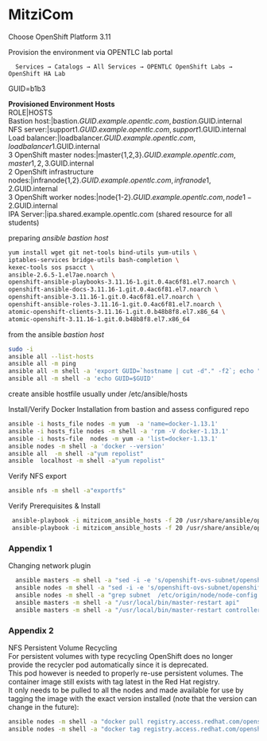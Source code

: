 # MitziCom 

Choose OpenShift Platform 3.11  

Provision the environment via OPENTLC lab portal 

 ```
   Services → Catalogs → All Services → OPENTLC OpenShift Labs → OpenShift HA Lab
 ```
GUID=b1b3  
  
**Provisioned Environment Hosts**    
    ROLE|HOSTS  
    Bastion host:|bastion.$GUID.example.opentlc.com, bastion.$GUID.internal  
    NFS server:|support1.$GUID.example.opentlc.com, support1.$GUID.internal  
    Load balancer:|loadbalancer.$GUID.example.opentlc.com, loadbalancer1.$GUID.internal  
    3 OpenShift master nodes:|master{1,2,3}.$GUID.example.opentlc.com, master{1,2,3}.$GUID.internal  
    2 OpenShift infrastructure nodes:|infranode{1,2}.$GUID.example.opentlc.com, infranode{1,2}.$GUID.internal  
    3 OpenShift worker nodes:|node{1-2}.$GUID.example.opentlc.com, node{1-2}.$GUID.internal  
    IPA Server:|ipa.shared.example.opentlc.com (shared resource for all students)  



preparing *ansible bastion host*  
```bash
yum install wget git net-tools bind-utils yum-utils \  
iptables-services bridge-utils bash-completion \  
kexec-tools sos psacct \  
ansible-2.6.5-1.el7ae.noarch \ 
openshift-ansible-playbooks-3.11.16-1.git.0.4ac6f81.el7.noarch \  
openshift-ansible-docs-3.11.16-1.git.0.4ac6f81.el7.noarch \  
openshift-ansible-3.11.16-1.git.0.4ac6f81.el7.noarch \  
openshift-ansible-roles-3.11.16-1.git.0.4ac6f81.el7.noarch \  
atomic-openshift-clients-3.11.16-1.git.0.b48b8f8.el7.x86_64 \  
atomic-openshift-3.11.16-1.git.0.b48b8f8.el7.x86_64   
```

from the ansible *bastion host*
```bash
sudo -i
ansible all --list-hosts
ansible all -m ping
ansible all -m shell -a 'export GUID=`hostname | cut -d"." -f2`; echo "export GUID=$GUID" >> $HOME/.bashrc'  
ansible all -m shell -a 'echo GUID=$GUID'  
``` 
create ansible hostfile usually under /etc/ansible/hosts


Install/Verify Docker Installation from bastion and assess configured repo  
```bash
ansible -i hosts_file nodes -m yum  -a 'name=docker-1.13.1'
ansible -i hosts_file nodes -m shell -a 'rpm -V docker-1.13.1'
ansible -i hosts-file  nodes -m yum -a 'list=docker-1.13.1'
ansible nodes -m shell -a 'docker --version'
ansible all  -m shell -a"yum repolist" 
ansible  localhost -m shell -a"yum repolist" 
```

Verify NFS export 
```bash
ansible nfs -m shell -a"exportfs"
```
Verify Prerequisites & Install
```bash
 ansible-playbook -i mitzicom_ansible_hosts -f 20 /usr/share/ansible/openshift-ansible/playbooks/prerequisites.yml
 ansible-playbook -i mitzicom_ansible_hosts -f 20 /usr/share/ansible/openshift-ansible/playbooks/deploy_cluster.yml 
```

### Appendix 1  
Changing network plugin  
```bash
  ansible masters -m shell -a "sed -i -e 's/openshift-ovs-subnet/openshift-ovs-multitenant/g'  /etc/origin/master/master-config.yaml"  
  ansible nodes -m shell -a "sed -i -e 's/openshift-ovs-subnet/openshift-ovs-multitenant/g'  /etc/origin/node/node-config.yaml"  
  ansible nodes -m shell -a "grep subnet  /etc/origin/node/node-config.yaml"  
  ansible masters -m shell -a "/usr/local/bin/master-restart api"  
  ansible masters -m shell -a "/usr/local/bin/master-restart controllers"  
```

### Appendix 2  
NFS Persistent Volume Recycling  
For persistent volumes with type recycling OpenShift does no longer provide the recycler pod automatically since it is deprecated.   
This pod however is needed to properly re-use persistent volumes.  The container image still exists with tag latest in the Red Hat registry.   
It only needs to be pulled to all the nodes and made available for use by tagging the image with the exact version installed (note that the version can change in the future):  
```bash
ansible nodes -m shell -a "docker pull registry.access.redhat.com/openshift3/ose-recycler:latest"  
ansible nodes -m shell -a "docker tag registry.access.redhat.com/openshift3/ose-recycler:latest registry.access.redhat.com/openshift3/ose-recycler:v3.9.14"  
```
